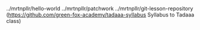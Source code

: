 ../mrtnpllr/hello-world
../mrtnpllr/patchwork
../mrtnpllr/git-lesson-repository
(https://github.com/green-fox-academy/tadaaa-syllabus Syllabus to Tadaaa class) 

